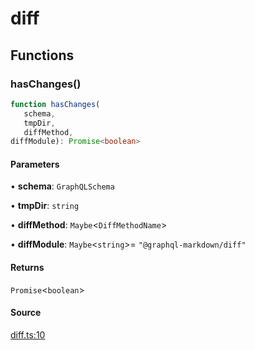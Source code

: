 # diff

## Functions

### hasChanges()

```ts
function hasChanges(
   schema, 
   tmpDir, 
   diffMethod, 
diffModule): Promise<boolean>
```

#### Parameters

• **schema**: `GraphQLSchema`

• **tmpDir**: `string`

• **diffMethod**: `Maybe`\<`DiffMethodName`\>

• **diffModule**: `Maybe`\<`string`\>= `"@graphql-markdown/diff"`

#### Returns

`Promise`\<`boolean`\>

#### Source

[diff.ts:10](https://github.com/graphql-markdown/graphql-markdown/blob/main/packages/core/src/diff.ts#L10)
